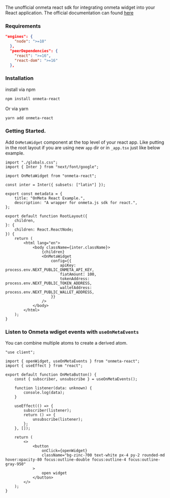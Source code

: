 The unofficial onmeta react sdk for integrating onmeta widget into your React application. The official documentation can found [here](https://docs.onmeta.in/widget/getting-started)

### Requirements

```json
"engines": {
    "node": ">=10"
  },
  "peerDependencies": {
    "react": ">=16",
    "react-dom": ">=16"
  },
```

### Installation

install via npm
```sh
npm install onmeta-react
```
Or via yarn
```sh
yarn add onmeta-react
```
### Getting Started.

Add `OnMetaWidget` component at the top level of your react app. Like putting in the root layout if you are using new `app` dir or in `_app.tsx` just like below example.

```tsx
import "./globals.css";
import { Inter } from "next/font/google";

import OnMetaWidget from "onmeta-react";

const inter = Inter({ subsets: ["latin"] });

export const metadata = {
	title: "OnMeta React Example.",
	description: "A wrapper for onmeta.js sdk for react.",
};

export default function RootLayout({
	children,
}: {
	children: React.ReactNode;
}) {
	return (
		<html lang="en">
			<body className={inter.className}>
				{children}
				<OnMetaWidget
					config={{
						apiKey: process.env.NEXT_PUBLIC_ONMETA_API_KEY,
						fiatAmount: 100,
						tokenAddress: process.env.NEXT_PUBLIC_TOKEN_ADDRESS,
						walletAddress: process.env.NEXT_PUBLIC_WALLET_ADDRESS,
					}}
				/>
			</body>
		</html>
	);
}

```

### Listen to Onmeta wdiget events with `useOnMetaEvents`

You can combine multiple atoms to create a derived atom.

```tsx
"use client";

import { openWidget, useOnMetaEvents } from "onmeta-react";
import { useEffect } from "react";

export default function OnMetaButton() {
	const { subscriber, unsubscribe } = useOnMetaEvents();

	function listener(data: unknown) {
		console.log(data);
	}

	useEffect(() => {
		subscriber(listener);
		return () => {
			unsubscribe(listener);
		};
	}, []);

	return (
		<>
			<button
				onClick={openWidget}
				className="bg-zinc-700 text-white px-4 py-2 rounded-md hover:opacity-80 focus:outline-double focus:outline-4 focus:outline-gray-950"
			>
				open widget
			</button>
		</>
	);
}

```
